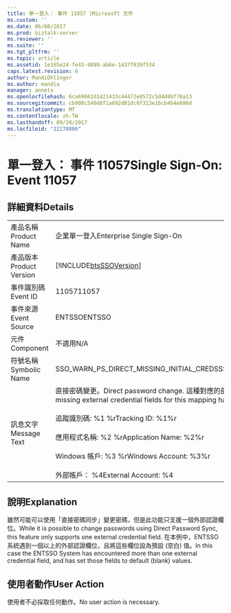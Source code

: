 ```yaml
---
title: 單一登入： 事件 11057 |Microsoft 文件
ms.custom: ''
ms.date: 06/08/2017
ms.prod: biztalk-server
ms.reviewer: ''
ms.suite: ''
ms.tgt_pltfrm: ''
ms.topic: article
ms.assetid: 1e165e24-fe43-4899-ab6e-1437f639f534
caps.latest.revision: 6
author: MandiOhlinger
ms.author: mandia
manager: anneta
ms.openlocfilehash: 6ca69661d1421433c44472e0572c5d4d4bf76a13
ms.sourcegitcommit: cb908c540d8f1a692d01dc8f313e16cb4b4e696d
ms.translationtype: MT
ms.contentlocale: zh-TW
ms.lasthandoff: 09/20/2017
ms.locfileid: "22278086"
---
```

# <a name="single-sign-on-event-11057"></a><span data-ttu-id="ad773-102">單一登入： 事件 11057</span><span class="sxs-lookup"><span data-stu-id="ad773-102">Single Sign-On: Event 11057</span></span>
## <a name="details"></a><span data-ttu-id="ad773-103">詳細資料</span><span class="sxs-lookup"><span data-stu-id="ad773-103">Details</span></span>  
  
|||  
|-|-|  
|<span data-ttu-id="ad773-104">產品名稱</span><span class="sxs-lookup"><span data-stu-id="ad773-104">Product Name</span></span>|<span data-ttu-id="ad773-105">企業單一登入</span><span class="sxs-lookup"><span data-stu-id="ad773-105">Enterprise Single Sign-On</span></span>|  
|<span data-ttu-id="ad773-106">產品版本</span><span class="sxs-lookup"><span data-stu-id="ad773-106">Product Version</span></span>|[!INCLUDE[btsSSOVersion](../includes/btsssoversion-md.md)]|  
|<span data-ttu-id="ad773-107">事件識別碼</span><span class="sxs-lookup"><span data-stu-id="ad773-107">Event ID</span></span>|<span data-ttu-id="ad773-108">11057</span><span class="sxs-lookup"><span data-stu-id="ad773-108">11057</span></span>|  
|<span data-ttu-id="ad773-109">事件來源</span><span class="sxs-lookup"><span data-stu-id="ad773-109">Event Source</span></span>|<span data-ttu-id="ad773-110">ENTSSO</span><span class="sxs-lookup"><span data-stu-id="ad773-110">ENTSSO</span></span>|  
|<span data-ttu-id="ad773-111">元件</span><span class="sxs-lookup"><span data-stu-id="ad773-111">Component</span></span>|<span data-ttu-id="ad773-112">不適用</span><span class="sxs-lookup"><span data-stu-id="ad773-112">N/A</span></span>|  
|<span data-ttu-id="ad773-113">符號名稱</span><span class="sxs-lookup"><span data-stu-id="ad773-113">Symbolic Name</span></span>|<span data-ttu-id="ad773-114">SSO_WARN_PS_DIRECT_MISSING_INITIAL_CREDS</span><span class="sxs-lookup"><span data-stu-id="ad773-114">SSO_WARN_PS_DIRECT_MISSING_INITIAL_CREDS</span></span>|  
|<span data-ttu-id="ad773-115">訊息文字</span><span class="sxs-lookup"><span data-stu-id="ad773-115">Message Text</span></span>|<span data-ttu-id="ad773-116">直接密碼變更。</span><span class="sxs-lookup"><span data-stu-id="ad773-116">Direct password change.</span></span> <span data-ttu-id="ad773-117">這種對應的部分遺失外部認證欄位已設為預設值。%r</span><span class="sxs-lookup"><span data-stu-id="ad773-117">Some missing external credential fields for this mapping have been set to default values.%r</span></span><br /><br /> <span data-ttu-id="ad773-118">追蹤識別碼: %1 %r</span><span class="sxs-lookup"><span data-stu-id="ad773-118">Tracking ID: %1%r</span></span><br /><br /> <span data-ttu-id="ad773-119">應用程式名稱: %2 %r</span><span class="sxs-lookup"><span data-stu-id="ad773-119">Application Name: %2%r</span></span><br /><br /> <span data-ttu-id="ad773-120">Windows 帳戶: %3 %r</span><span class="sxs-lookup"><span data-stu-id="ad773-120">Windows Account: %3%r</span></span><br /><br /> <span data-ttu-id="ad773-121">外部帳戶： %4</span><span class="sxs-lookup"><span data-stu-id="ad773-121">External Account: %4</span></span>|  
  
## <a name="explanation"></a><span data-ttu-id="ad773-122">說明</span><span class="sxs-lookup"><span data-stu-id="ad773-122">Explanation</span></span>  
 <span data-ttu-id="ad773-123">雖然可能可以使用「直接密碼同步」變更密碼，但是此功能只支援一個外部認證欄位。</span><span class="sxs-lookup"><span data-stu-id="ad773-123">While it is possible to change passwords using Direct Password Sync, this feature only supports one external credential field.</span></span> <span data-ttu-id="ad773-124">在本例中，ENTSSO 系統遇到一個以上的外部認證欄位，且將這些欄位設為預設 (空白) 值。</span><span class="sxs-lookup"><span data-stu-id="ad773-124">In this case the ENTSSO System has encountered more than one external credential field, and has set those fields to default (blank) values.</span></span>  
  
## <a name="user-action"></a><span data-ttu-id="ad773-125">使用者動作</span><span class="sxs-lookup"><span data-stu-id="ad773-125">User Action</span></span>  
 <span data-ttu-id="ad773-126">使用者不必採取任何動作。</span><span class="sxs-lookup"><span data-stu-id="ad773-126">No user action is necessary.</span></span>
